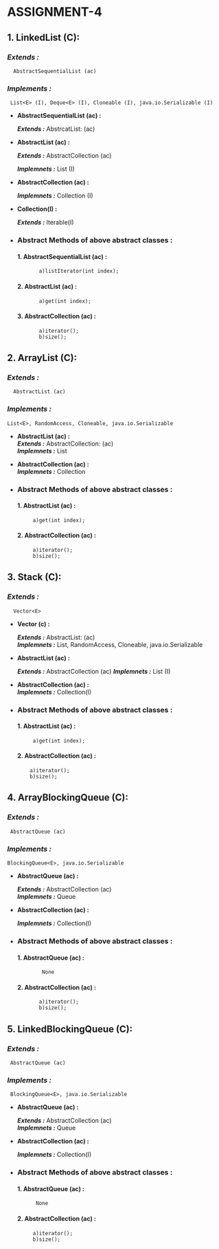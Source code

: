 # ASSIGNMENT-4 #

  ## **1.**  **LinkedList (C):** ##
   
   ### ***Extends :*** ###
      AbstractSequentialList (ac)
   ### ***Implements :*** ###
     List<E> (I), Deque<E> (I), Cloneable (I), java.io.Serializable (I)
     
 *   **AbstractSequentialList (ac) :**

      ***Extends :***     AbstrcatList: (ac)    
     
         
 *   **AbstractList (ac) :**
   
     ***Extends :***   AbstractCollection (ac)
   
     ***Implemnets :***   List (I)
   

  * **AbstractCollection (ac) :** 
     
       ***Implemnets :***   Collection (I)
     
     
  * **Collection(I) :** 
           
       ***Extends :***  Iterable(I)

* ###  **Abstract Methods of above abstract classes :** ###
   #### **1.**  **AbstractSequentialList (ac) :** ####    
             a)listIterator(int index);
   #### **2.**  **AbstractList (ac) :** ####    
             a)get(int index);
   #### **3.**  **AbstractCollection (ac) :** ####    
             a)iterator();
             b)size();
             
             
## **2.**  **ArrayList (C):** ##
   ### ***Extends :*** ###
      AbstractList (ac)
   ### ***Implements :*** ###
    List<E>, RandomAccess, Cloneable, java.io.Serializable
    
  *   **AbstractList (ac) :**   
    ***Extends :***    AbstractCollection: (ac)  
    ***Implemnets :***  List<E>
   
  *   **AbstractCollection (ac) :**    
      ***Implemnets :***   Collection<E>
   
  * ###  **Abstract Methods of above abstract classes :** ###
  
     #### **1.**  **AbstractList (ac) :** ####    
             a)get(int index);
             
     #### **2.**  **AbstractCollection (ac)  :** ####    
             a)iterator();
             b)size();      
             
 ## **3.**  **Stack (C):** ##
   ### ***Extends :*** ###
      Vector<E>
 *   **Vector (c) :**   
 
     ***Extends :***    AbstractList: (ac)  
     ***Implemnets :***  List<E>, RandomAccess, Cloneable, java.io.Serializable
    
   *   **AbstractList (ac) :**
   
       ***Extends :***   AbstractCollection (ac)
       ***Implemnets :***   List (I)
       
   *   **AbstractCollection (ac) :**    
       ***Implemnets :***   Collection(I)
       
   * ###  **Abstract Methods of above abstract classes :** ###
   
     #### **1.**  **AbstractList (ac) :** ####   
              a)get(int index);
     #### **2.**  **AbstractCollection (ac)  :** ####    
             a)iterator();
             b)size();  
             
             
## **4.**  **ArrayBlockingQueue (C):** ##
   ### ***Extends :*** ###
     AbstractQueue (ac)
   ### ***Implements :*** ###
    BlockingQueue<E>, java.io.Serializable 
    
 *   **AbstractQueue (ac) :**
 
        ***Extends :***    AbstractCollection (ac)   
        ***Implemnets :***    Queue<E>
   
*   **AbstractCollection (ac) :** 

      ***Implemnets :***   Collection(I)
    
* ###  **Abstract Methods of above abstract classes :** ###
     #### **1.**  **AbstractQueue (ac) :** ####   
              None
     #### **2.**  **AbstractCollection (ac)  :** ####    
             a)iterator();
             b)size();  
     
     
## **5.**  **LinkedBlockingQueue (C):** ##
  ### ***Extends :*** ###
     AbstractQueue (ac)
   ### ***Implements :*** ###
     BlockingQueue<E>, java.io.Serializable
     
  *   **AbstractQueue (ac) :**
 
        ***Extends :***    AbstractCollection (ac)   
        ***Implemnets :***    Queue<E>
  
  *   **AbstractCollection (ac) :** 

      ***Implemnets :***   Collection(I)
  
  * ###  **Abstract Methods of above abstract classes :** ###
     #### **1.**  **AbstractQueue (ac) :** ####   
              None
     #### **2.**  **AbstractCollection (ac)  :** ####    
             a)iterator();
             b)size();
